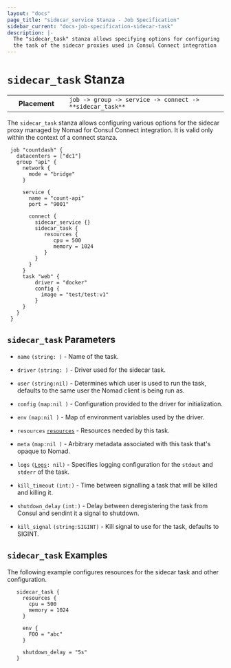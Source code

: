 ```yaml
---
layout: "docs"
page_title: "sidecar_service Stanza - Job Specification"
sidebar_current: "docs-job-specification-sidecar-task"
description: |-
  The "sidecar_task" stanza allows specifying options for configuring
  the task of the sidecar proxies used in Consul Connect integration
---
```


# `sidecar_task` Stanza

<table class="table table-bordered table-striped">
  <tr>
    <th width="120">Placement</th>
    <td>
      <code>job -> group -> service -> connect -> **sidecar_task** </code>
    </td>
  </tr>
</table>

The `sidecar_task` stanza allows configuring various options for
the sidecar proxy managed by Nomad for Consul Connect integration.
It is valid only within the context of a connect stanza.

```hcl
 job "countdash" {
   datacenters = ["dc1"]
   group "api" {
     network {
       mode = "bridge"
     }

     service {
       name = "count-api"
       port = "9001"

       connect {
         sidecar_service {}
         sidecar_task {
            resources {
               cpu = 500
               memory = 1024
            }
         }
       }
     }
     task "web" {
         driver = "docker"
         config {
           image = "test/test:v1"
         }
     }
   }
 }

```

## `sidecar_task` Parameters
- `name` `(string: )` - Name of the task.

- `driver` `(string: )` - Driver used for the sidecar task.

- `user` `(string:nil)` - Determines which user is used to run the task, defaults
   to the same user the Nomad client is being run as.

- `config` `(map:nil )` - Configuration provided to the driver for initialization.

- `env` `(map:nil )` - Map of environment variables used by the driver.

- `resources` <code>[resources][]</code> - Resources needed by this task.

- `meta` `(map:nil )` - Arbitrary metadata associated with this task that's opaque to Nomad.

- `logs` <code>([Logs][]: nil)</code> - Specifies logging configuration for the
  `stdout` and `stderr` of the task.

- `kill_timeout` `(int:)` - Time between signalling a task that will be killed and killing it.

- `shutdown_delay` `(int:)` - Delay between deregistering the task from Consul and sendint it a
  signal to shutdown.

- `kill_signal` `(string:SIGINT)` - Kill signal to use for the task, defaults to SIGINT.


## `sidecar_task` Examples
The following example configures resources for the sidecar task and other configuration.

```hcl
   sidecar_task {
     resources {
       cpu = 500
       memory = 1024
     }

     env {
       FOO = "abc"
     }

     shutdown_delay = "5s"
   }

 ```

[job]: /docs/job-specification/job.html "Nomad job Job Specification"
[group]: /docs/job-specification/group.html "Nomad group Job Specification"
[task]: /docs/job-specification/task.html "Nomad task Job Specification"
[interpolation]: /docs/runtime/interpolation.html "Nomad interpolation"
[sidecar_service]: /docs/job-specification/sidecar_service.html "Nomad sidecar service Specification"
[resources]: /docs/job-specification/resources.html "Nomad resources Job Specification"
[logs]: /docs/job-specification/logs.html "Nomad logs Job Specification"